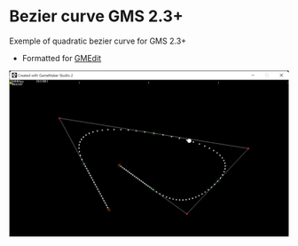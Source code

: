 # Bezier curve GMS 2.3+
Exemple of quadratic bezier curve for GMS 2.3+
- Formatted for [GMEdit](https://github.com/YellowAfterlife/GMEdit)

![screenshot](/bezier.png)
